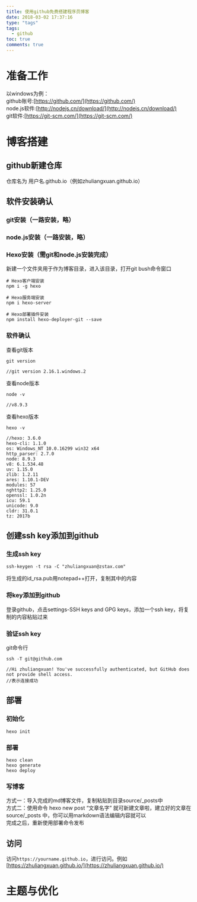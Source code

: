 ```yaml
---
title: 使用github免费搭建程序员博客
date: 2018-03-02 17:37:16
type: "tags"
tags: 
  - github
toc: true
comments: true
---
```

# 准备工作
以windows为例：<br/>
github账号:[https://github.com/](https://github.com/)<br/>
node.js软件:[http://nodejs.cn/download/](http://nodejs.cn/download/)<br/>
git软件:[https://git-scm.com/](https://git-scm.com/)<br/>
<!--more-->
# 博客搭建
## github新建仓库
仓库名为 用户名.github.io（例如zhuliangxuan.github.io）
## 软件安装确认
### git安装（一路安装，略）
### node.js安装（一路安装，略）
### Hexo安装（需git和node.js安装完成）
新建一个文件夹用于作为博客目录，进入该目录，打开git bush命令窗口
```
# Hexo客户端安装
npm i -g hexo

# Hexo服务端安装
npm i hexo-server

# Hexo部署插件安装
npm install hexo-deployer-git --save
```
### 软件确认
查看git版本
```
git version

//git version 2.16.1.windows.2
```
查看node版本
```
node -v

//v8.9.3
```
查看hexo版本
```
hexo -v

//hexo: 3.6.0
hexo-cli: 1.1.0
os: Windows_NT 10.0.16299 win32 x64
http_parser: 2.7.0
node: 8.9.3
v8: 6.1.534.48
uv: 1.15.0
zlib: 1.2.11
ares: 1.10.1-DEV
modules: 57
nghttp2: 1.25.0
openssl: 1.0.2n
icu: 59.1
unicode: 9.0
cldr: 31.0.1
tz: 2017b

```
## 创建ssh key添加到github
### 生成ssh key
```
ssh-keygen -t rsa -C "zhuliangxuan@zstax.com"
```
将生成的id_rsa.pub用notepad++打开，复制其中的内容
### 将key添加到github
登录github，点击settings-SSH keys and GPG keys，添加一个ssh key，将复制的内容粘贴过来
### 验证ssh key
git命令行
```
ssh -T git@github.com

//Hi zhuliangxuan! You've successfully authenticated, but GitHub does not provide shell access.
//表示连接成功
```
## 部署
### 初始化
```
hexo init
```
### 部署
```
hexo clean
hexo generate
hexo deploy
```
### 写博客
方式一：导入完成的md博客文件，复制粘贴到目录source/_posts中<br/>
方式二：使用命令 hexo new post “文章名字” 就可新建文章啦，建立好的文章在 source/_posts 中，你可以用markdown语法编辑内容就可以<br/>
完成之后，重新使用部署命令发布<br/>
## 访问
访问`https://yourname.github.io`，进行访问。例如[https://zhuliangxuan.github.io/](https://zhuliangxuan.github.io/)
# 主题与优化